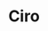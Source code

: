 ---
title: Ciro
date: 
draft: false

# descripcion
description : Aros de plata y cristal engarzado

materials: Plata 925

color: Plateado y cristal

dimensions: 2,8cm largo

code: 01-07-0398

type: "Aros"

categories: []

price: $2.780,00

# Images
# first image will be shown in the product page
images:
  # - image: "images/path_to_image"
  # La ubicacion de las imagenes es imagenes/Aros/Aros.Cristal/01-07-0398-ciro
  - image: "./images/aros/cristal/01-07-0398-redondo-4-cristales-grande_a.JPG"
  - image: "./images/aros/cristal/01-07-0398-redondo-4-cristales-grande_b.JPG"
---